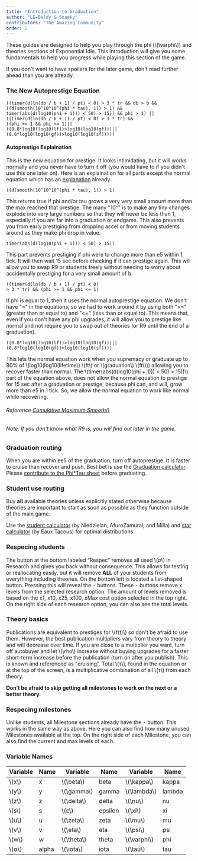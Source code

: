 ```yaml
---
title: "Introduction to Graduation"
author: "LE★Baldy & Snaeky"
contributors: "The Amazing Community"
order: 2
---
```


These guides are designed to help you play through the phi (\\(\varphi\\)) and theories sections
of Exponential Idle. This introduction will give you some fundamentals to help you progress
while playing this section of the game.

If you don't want to have spoilers for the later game, don't read
further ahead than you are already.

### The New Autoprestige Equation

```
((timer(d(ln(db / b + 1) / pt) < 0) > 3 * tr && db > b && 
((d(smooth(10^10^10^(phi * tau), 1)) > 1) && 
timer(abs(d(log10(phi + 1))) < 50) > 15)) && phi > 1) || 
((timer(d(ln(db / b + 1) / pt) < 0) > 3 * tr) &&
((phi >= 1 && phi <= 1)||
((0.8*log10(log10(lf))>log10(log10(gf)))||
(0.8*log10(log10(gf))>log10(log10(sf)))))
```

#### Autoprestige Explaination
This is the new equation for prestige. It looks intimidating, but it will works normally and 
you never have to turn it off (you would have to if you didn't use this one later on). Here is 
an explaination for all parts except the normal equation which has an [explanation](https://exponential-idle-guides.netlify.app/guides/basics/#autoprestige-explaination) already.

```
((d(smooth(10^10^10^(phi * tau), 1)) > 1)
```

This returns true if phi and/or tau grows a very very small amount more than the max 
reached that prestige. The many "10^" is to make any tiny changes explode into very large 
numbers so that they will never be less than 1, especially if you are far into a graduation 
or endgame. This also prevents you from early prestiging from dropping accel or from moving 
students around as they make phi drop in value.

```
timer(abs(d(log10(phi + 1))) < 50) > 15))
```

This part prevents prestiging if phi were to change more than e5 within 1 tick. It 
will then wait 15 sec before checking if it can prestige again. This will allow you 
to swap R9 or students freely without needing to worry about accidentally prestiging 
for a very small amount of b.

```
((timer(d(ln(db / b + 1) / pt) < 0)
> 3 * tr) && (phi >= 1 && phi <= 1)
```

If phi is equal to 1, then it uses the normal autoprestige equation. We don't have
 "=" in the equations, so we had to work around it by using both ">=" (greater than 
 or equal to) and "<=" (less than or equal to). This means that, even if you don't 
 have any phi upgrades, it will allow you to prestige like normal and not require you 
 to swap out of theories (or R9 until the end of a graduation).

```
((0.8*log10(log10(lf))>log10(log10(gf)))||
(0.8*log10(log10(gf))>log10(log10(sf))))
```

This lets the normal equation work when you supremacy or graduate up to 80% of 
\\(log10(log10(lifetime\\) \\(ft\\) or \\(graduation\\) \\(ft\\))) allowing you to 
recover faster than normal. The \\(timer(abs(d(log10(phi + 1))) < 50) > 15))\\) part 
of the equation above, does not allow the normal equation to prestige for 15 sec after 
a graduation or prestige, because phi can, and will, grow more than e5 in 1 tick. So, 
we allow the normal equation to work like normal while recovering.

###### Reference [Cumulative Maximum Smooth()](https://exponential-idle-guides.netlify.app/guides/basics/#method-3-cumulative-maximum)
###### Note: If you don't know what R9 is, you will find out later in the game.

### Graduation routing
When you are within ee5 of the graduation, turn off autoprestige. It is faster
to cruise than recover and push. Best bet is use the [Graduation
calculator](https://replit.com/@LEBaldy2002/gradcalc). Please [contribute to the Phi\*Tau sheet](https://docs.google.com/forms/d/12ldZ22WXQrmsHVt_269-a55KTir-KvT65gmX2JXTYpQ/edit) before graduating.

### Student use routing
Buy **all** available theories unless
explicitly stated otherwise because theories are important to start as soon
as possible as they function outside of the main game.

Use the [student calculator](https://conicgames.github.io/exponentialidle/students.html) (by Niedzielan, AfuroZamurai, and Milla) and
[star calculator](https://conicgames.github.io/exponentialidle/stars) (by Eaux Tacous) for optimal distributions.

### Respecing students
The button at the bottom labeled “Respec” removes all used \\(σ\\) in
Research and gives you back without consequence. This allows for testing
or reallocating easily, but it will remove __ALL__ of your students from 
everything including theories. On the bottom left is located a list-shaped
button. Pressing this will reveal the <kbd>-</kbd> buttons. These
<kbd>-</kbd> buttons remove x levels from the selected research option.
The amount of levels removed is based on the x1, x10, x25, x100, xMax
cost option selected in the top right. On the right side of each
research option, you can also see the total levels.

### Theory basics
Publications are equivalent to prestiges for \\(f(t)\\) so don't be afraid to
use them. However, the best publication multipliers vary from theory to theory and will
decrease over time. If you are close to a multiplier you want, turn off autobuyer
and let \\(\rho\\) increase without buying upgrades for a faster short-term increase
before the publication (turn on after you publish). This is known and referenced as "cruising".
Total \\(τ\\), found in the equation or at the top of the screen, is a multiplicative 
combination of all \\(τ\\) from each theory.

__Don’t be afraid to skip getting all milestones to work on the next or a
better theory.__

### Respecing milestones
Unlike students, all Milestone sections already have the <kbd>-</kbd> button.
This works in the same way as above. Here you can also find how many
unused Milestones available at the top. On the right side of each
Milestone, you can also find the current and max levels of each.

### Variable Names
Variable | Name | Variable | Name | Variable | Name
--- | --- | --- | --- | --- | ---
\\(x\\) | x | \\(\beta\\) | beta | \\(\kappa\\) | kappa
\\(y\\) | y | \\(\gamma\\) | gamma | \\(\lambda\\) | lambda
\\(z\\) | z | \\(\delta\\) | delta | \\(\nu\\) | nu
\\(s\\) | s | \\(ε\\) | epsilon | \\(\xi\\) | xi
\\(u\\) | u | \\(\zeta\\) | zeta | \\(\mu\\) | mu
\\(v\\) | v | \\(\eta\\) | eta | \\(\psi\\) | psi
\\(w\\) | w | \\(\theta\\) | theta | \\(\varphi\\) | phi
\\(α\\) | alpha | \\(\iota\\) | iota | \\(\tau\\) | tau
